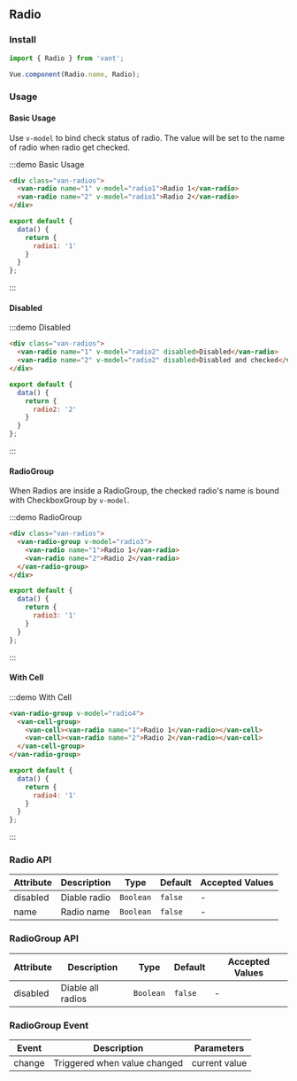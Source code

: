 <style>
.demo-radio {
  .van-radios {
    padding: 0 20px;

    .van-radio {
      margin: 10px 0;
    }
  }
}
</style>

<script>
export default {
  data() {
    return {
      radio1: '1',
      radio2: '2',
      radio3: '1',
      radio4: '1'
    };
  }
};
</script>

## Radio

### Install
``` javascript
import { Radio } from 'vant';

Vue.component(Radio.name, Radio);
```

### Usage

#### Basic Usage
Use `v-model` to bind check status of radio. The value will be set to the name of radio when radio get checked.

:::demo Basic Usage
```html
<div class="van-radios">
  <van-radio name="1" v-model="radio1">Radio 1</van-radio>
  <van-radio name="2" v-model="radio1">Radio 2</van-radio>
</div>
```
```javascript
export default {
  data() {
    return {
      radio1: '1'
    }
  }
};
```
:::

#### Disabled

:::demo Disabled
```html
<div class="van-radios">
  <van-radio name="1" v-model="radio2" disabled>Disabled</van-radio>
  <van-radio name="2" v-model="radio2" disabled>Disabled and checked</van-radio>
</div>
```

```javascript
export default {
  data() {
    return {
      radio2: '2'
    }
  }
};
```
:::

#### RadioGroup
When Radios are inside a RadioGroup, the checked radio's name is bound with CheckboxGroup by `v-model`.

:::demo RadioGroup
```html
<div class="van-radios">
  <van-radio-group v-model="radio3">
    <van-radio name="1">Radio 1</van-radio>
    <van-radio name="2">Radio 2</van-radio>
  </van-radio-group>
</div>
```
  
```javascript
export default {
  data() {
    return {
      radio3: '1'
    }
  }
};
```
:::

#### With Cell

:::demo With Cell
```html
<van-radio-group v-model="radio4">
  <van-cell-group>
    <van-cell><van-radio name="1">Radio 1</van-radio></van-cell>
    <van-cell><van-radio name="2">Radio 2</van-radio></van-cell>
  </van-cell-group>
</van-radio-group>
```

```javascript
export default {
  data() {
    return {
      radio4: '1'
    }
  }
};
```
:::

### Radio API

| Attribute | Description | Type | Default | Accepted Values |
|-----------|-----------|-----------|-------------|-------------|
| disabled | Diable radio | `Boolean` | `false` | - |
| name | Radio name | `Boolean` | `false` | - |

### RadioGroup API

| Attribute | Description | Type | Default | Accepted Values |
|-----------|-----------|-----------|-------------|-------------|
| disabled | Diable all radios | `Boolean` | `false` | - |

### RadioGroup Event

| Event | Description | Parameters |
|-----------|-----------|-----------|
| change | Triggered when value changed | current value |
